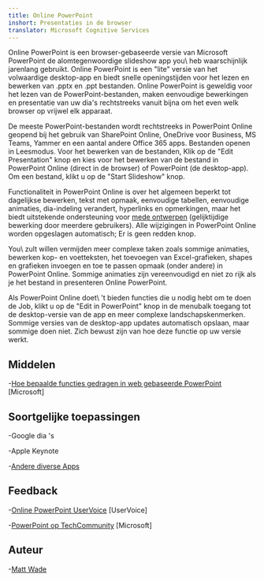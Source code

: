 ```yaml
---
title: Online PowerPoint
inshort: Presentaties in de browser
translator: Microsoft Cognitive Services
---
```


Online PowerPoint is een browser-gebaseerde versie van Microsoft PowerPoint
de alomtegenwoordige slideshow app you\ heb waarschijnlijk jarenlang gebruikt.
Online PowerPoint is een \"lite\" versie van het volwaardige desktop-app
en biedt snelle openingstijden voor het lezen en bewerken van .pptx en .ppt
bestanden. Online PowerPoint is geweldig voor het lezen van de PowerPoint-bestanden, maken
eenvoudige bewerkingen en presentatie van uw dia's rechtstreeks vanuit bijna om het even welk
browser op vrijwel elk apparaat.

De meeste PowerPoint-bestanden wordt rechtstreeks in PowerPoint Online geopend bij het gebruik van
SharePoint Online, OneDrive voor Business, MS Teams, Yammer en een aantal
andere Office 365 apps. Bestanden openen in Leesmodus. Voor het bewerken van de bestanden,
Klik op de \"Edit Presentation\" knop en kies voor het bewerken van de
bestand in PowerPoint Online (direct in de browser) of PowerPoint (de
desktop-app). Om een bestand, klikt u op de \"Start Slideshow\" knop.

Functionaliteit in PowerPoint Online is over het algemeen beperkt tot dagelijkse
bewerken, tekst met opmaak, eenvoudige tabellen, eenvoudige animaties, dia-indeling
verandert, hyperlinks en opmerkingen, maar het biedt uitstekende ondersteuning
voor [mede ontwerpen](http://icsh.pt/CoAuthoring) (gelijktijdige bewerking door
meerdere gebruikers). Alle wijzigingen in PowerPoint Online worden opgeslagen
automatisch; Er is geen redden knop.

You\ zult willen vermijden meer complexe taken zoals sommige animaties, bewerken
kop- en voetteksten, het toevoegen van Excel-grafieken, shapes en grafieken invoegen
en toe te passen opmaak (onder andere) in PowerPoint Online. Sommige
animaties zijn vereenvoudigd en niet zo rijk als je het bestand in presenteren
Online PowerPoint.

Als PowerPoint Online doet\ 't bieden functies die u nodig hebt om te doen de
Job, klikt u op de \"Edit in PowerPoint\" knop in de menubalk
toegang tot de desktop-versie van de app en meer complexe landschapskenmerken.
Sommige versies van de desktop-app updates automatisch opslaan, maar sommige doen
niet. Zich bewust zijn van hoe deze functie op uw versie werkt.

Middelen
---------

-[Hoe bepaalde functies gedragen in web gebaseerde
    PowerPoint](https://support.office.com/en-us/article/How-certain-features-behave-in-web-based-PowerPoint-A931F0C8-1305-4428-8F7C-9CFA00EF28C5)
    \[Microsoft\]

Soortgelijke toepassingen
--------------------

-Google dia 's

-Apple Keynote

-[Andere diverse
    Apps](https://en.wikipedia.org/wiki/Presentation_program)

Feedback
---------

-[Online PowerPoint UserVoice](https://powerpoint.uservoice.com/forums/270149-powerpoint-online)
    \[UserVoice\]

-[PowerPoint op TechCommunity](https://techcommunity.microsoft.com/t5/PowerPoint-Office-Mix/ct-p/PowerPoint)
    \[Microsoft\]

Auteur
---------

-[Matt Wade](https://www.linkedin.com/in/thatmattwade/)


